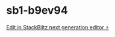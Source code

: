# sb1-b9ev94

[Edit in StackBlitz next generation editor ⚡️](https://stackblitz.com/~/github.com/angelodxcv/sb1-b9ev94)